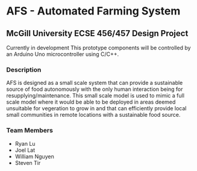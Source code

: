 # AFS - Automated Farming System 
## McGill University ECSE 456/457 Design Project 

Currently in development
This prototype components will be controlled by an Arduino Uno microcontroller using C/C++.

### Description
AFS is designed as a small scale system that can provide a sustainable source of food autonomously with the only human interaction being for resupplying/maintenance. This small scale model is used to mimic a full scale model where it would be able to be deployed in areas deemed unsuitable for vegeration to grow in and that can efficiently provide local small communities in remote locations with a sustainable food source.

### Team Members
- Ryan Lu
- Joel Lat
- William Nguyen
- Steven Tir